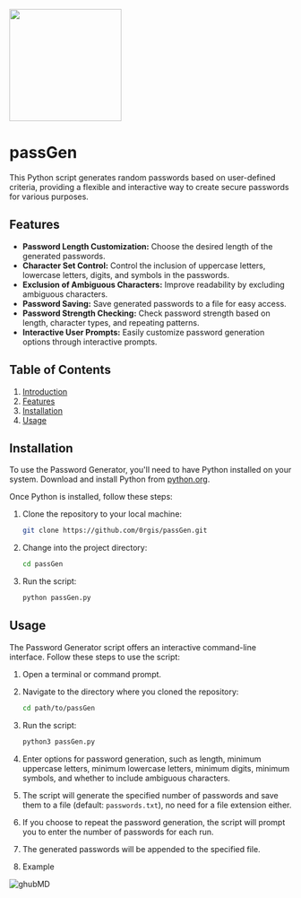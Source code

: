 <!-- <img src="https://github.com/0rgis/passGen/assets/31127560/a5e323f5-c0a4-454f-842c-bca583050cbe" width="200"/><br> -->
<!-- ![oie_jpg](https://github.com/0rgis/passGen/assets/31127560/009d9573-c958-4908-953d-86a9e4276f67" ) -->
<img src="https://github.com/0rgis/passGen/assets/31127560/009d9573-c958-4908-953d-86a9e4276f67" width="200"/><br>

# passGen

This Python script generates random passwords based on user-defined criteria, providing a flexible and interactive way to create secure passwords for various purposes.

## Features

- **Password Length Customization:** Choose the desired length of the generated passwords.
- **Character Set Control:** Control the inclusion of uppercase letters, lowercase letters, digits, and symbols in the passwords.
- **Exclusion of Ambiguous Characters:** Improve readability by excluding ambiguous characters.
- **Password Saving:** Save generated passwords to a file for easy access.
- **Password Strength Checking:** Check password strength based on length, character types, and repeating patterns.
- **Interactive User Prompts:** Easily customize password generation options through interactive prompts.

## Table of Contents

1. [Introduction](#password-generator)
2. [Features](#features)
3. [Installation](#installation)
4. [Usage](#usage)

## Installation

To use the Password Generator, you'll need to have Python installed on your system. Download and install Python from [python.org](https://www.python.org/downloads/).

Once Python is installed, follow these steps:

1. Clone the repository to your local machine:

   ```bash
   git clone https://github.com/0rgis/passGen.git
   ```

2. Change into the project directory:

   ```bash
   cd passGen
   ```

3. Run the script:

   ```bash
   python passGen.py
   ```

## Usage

The Password Generator script offers an interactive command-line interface. Follow these steps to use the script:

1. Open a terminal or command prompt.

2. Navigate to the directory where you cloned the repository:

   ```bash
   cd path/to/passGen

3. Run the script:

   ```bash
   python3 passGen.py
   ```

4. Enter options for password generation, such as length, minimum uppercase letters, minimum lowercase letters, minimum digits, minimum symbols, and whether to include ambiguous characters.

5. The script will generate the specified number of passwords and save them to a file (default: `passwords.txt`), no need for a file extension either.

6. If you choose to repeat the password generation, the script will prompt you to enter the number of passwords for each run.

7. The generated passwords will be appended to the specified file.

8. Example

![ghubMD](https://github.com/0rgis/passGen/assets/31127560/5b5f6c09-58bc-4e14-ab7b-4147238ec3dd)





